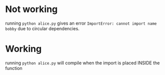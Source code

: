 
# Not working

running `python alice.py` gives an error `ImportError: cannot import name bobby` due to circular dependencies.

# Working

running `python alice.py` will compile when the import is placed INSIDE the function